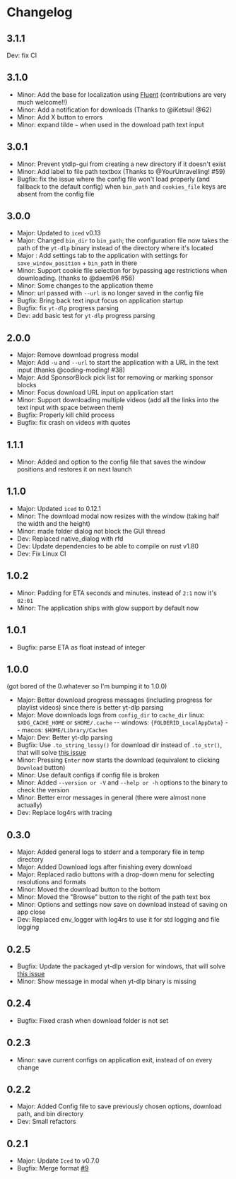 # Changelog

## 3.1.1
Dev: fix CI

## 3.1.0
- Minor: Add the base for localization using [Fluent](https://projectfluent.org/) (contributions are very much welcome!!)
- Minor: Add a notification for downloads (Thanks to @iKetsui! @62)
- Minor: Add X button to errors
- Minor: expand tilde `~` when used in the download path text input

## 3.0.1
- Minor: Prevent ytdlp-gui from creating a new directory if it doesn't exist
- Minor: Add label to file path textbox (Thanks to @YourUnravelling! #59)
- Bugfix: fix the issue where the config file won't load properly (and fallback to the default config) when `bin_path` and `cookies_file` keys are absent from the config file

## 3.0.0
- Major: Updated to `iced` v0.13
- Major: Changed `bin_dir` to `bin_path`; the configuration file now takes the path of the `yt-dlp` binary instead of the directory where it's located
- Major : Add settings tab to the application with settings for `save_window_position` + `bin_path` in there
- Minor: Support cookie file selection for bypassing age restrictions when downloading. (thanks to @daem96 #56)
- Minor: Some changes to the application theme
- Minor: url passed with `--url` is no longer saved in the config file
- Bugfix: Bring back text input focus on application startup
- Bugfix: fix `yt-dlp` progress parsing
- Dev: add basic test for `yt-dlp` progress parsing

## 2.0.0

- Major: Remove download progress modal
- Major: Add `-u` and `--url` to start the application with a URL in the text input (thanks @coding-moding! #38)
- Major: Add SponsorBlock pick list for removing or marking sponsor blocks
- Minor: Focus download URL input on application start
- Minor: Support downloading multiple videos (add all the links into the text input with space between them)
- Bugfix: Properly kill child process
- Bugfix: fix crash on videos with quotes

## 1.1.1

- Minor: Added and option to the config file that saves the window positions and restores it on next launch

## 1.1.0

- Major: Updated `iced` to 0.12.1
- Minor: The download modal now resizes with the window (taking half the width and the height)
- Minor: made folder dialog not block the GUI thread
- Dev: Replaced native_dialog with rfd
- Dev: Update dependencies to be able to compile on rust v1.80
- Dev: Fix Linux CI

## 1.0.2

- Minor: Padding for ETA seconds and minutes. instead of `2:1` now it's `02:01`
- Minor: The application ships with glow support by default now

## 1.0.1

- Bugfix: parse ETA as float instead of integer

## 1.0.0
(got bored of the 0.whatever so I'm bumping it to 1.0.0)

- Major: Better download progress messages (including progress for playlist videos) since there is better yt-dlp parsing
- Major: Move downloads logs from `config_dir` to `cache_dir` linux: `$XDG_CACHE_HOME` or `$HOME/.cache` -- windows: `{FOLDERID_LocalAppData}` -- macos: `$HOME/Library/Caches`
- Major: Dev: Better yt-dlp parsing
- Bugfix: Use `.to_string_lossy()` for download dir instead of `.to_str()`, that will solve [this issue](https://github.com/BKSalman/ytdlp-gui/issues/12)
- Minor: Pressing `Enter` now starts the download (equivalent to clicking `Download` button)
- Minor: Use default configs if config file is broken
- Minor: Added `--version or -V` and `--help or -h` options to the binary to check the version
- Minor: Better error messages in general (there were almost none actually)
- Dev: Replace log4rs with tracing

## 0.3.0

- Major: Added general logs to stderr and a temporary file in temp directory
- Major: Added Download logs after finishing every download
- Major: Replaced radio buttons with a drop-down menu for selecting resolutions and formats
- Minor: Moved the download button to the bottom
- Minor: Moved the "Browse" button to the right of the path text box
- Minor: Options and settings now save on download instead of saving on app close
- Dev: Replaced env_logger with log4rs to use it for std logging and file logging

## 0.2.5

- Bugfix: Update the packaged yt-dlp version for windows, that will solve [this issue](https://github.com/BKSalman/ytdlp-gui/issues/13)
- Minor: Show message in modal when yt-dlp binary is missing

## 0.2.4

- Bugfix: Fixed crash when download folder is not set

## 0.2.3

- Minor: save current configs on application exit, instead of on every change

## 0.2.2

- Major: Added Config file to save previously chosen options, download path, and bin directory
- Dev: Small refactors

## 0.2.1

- Major: Update ``Iced`` to v0.7.0
- Bugfix: Merge format [#9](https://github.com/BKSalman/ytdlp-gui/issues/9)
